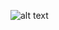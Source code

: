 

![alt text](https://github.com/irawanmurjayanto/Barcode-Scanner-For-Raw-Material-Wood-Tracking/blob/main/pictproject/pict.gif?raw=true)
